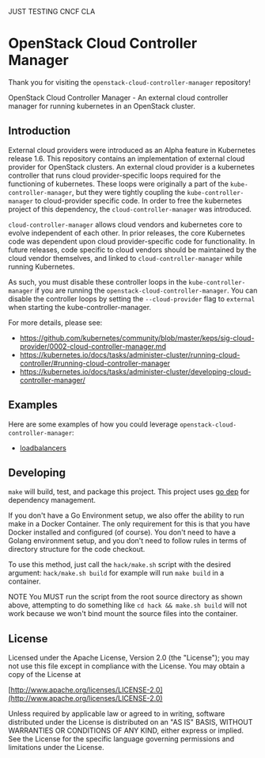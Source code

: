 JUST TESTING CNCF CLA


# OpenStack Cloud Controller Manager

Thank you for visiting the `openstack-cloud-controller-manager` repository!

OpenStack Cloud Controller Manager - An external cloud controller manager for running kubernetes
in an OpenStack cluster.

## Introduction

External cloud providers were introduced as an Alpha feature in Kubernetes release 1.6. This repository
contains an implementation of external cloud provider for OpenStack clusters. An external cloud provider
is a kubernetes controller that runs cloud provider-specific loops required for the functioning of
kubernetes. These loops were originally a part of the `kube-controller-manager`, but they were tightly
coupling the `kube-controller-manager` to cloud-provider specific code. In order to free the kubernetes
project of this dependency, the `cloud-controller-manager` was introduced.

`cloud-controller-manager` allows cloud vendors and kubernetes core to evolve independent of each other.
In prior releases, the core Kubernetes code was dependent upon cloud provider-specific code for functionality.
In future releases, code specific to cloud vendors should be maintained by the cloud vendor themselves, and
linked to `cloud-controller-manager` while running Kubernetes.

As such, you must disable these controller loops in the `kube-controller-manager` if you are running the
`openstack-cloud-controller-manager`. You can disable the controller loops by setting the `--cloud-provider`
flag to `external` when starting the kube-controller-manager.

For more details, please see:

- <https://github.com/kubernetes/community/blob/master/keps/sig-cloud-provider/0002-cloud-controller-manager.md>
- <https://kubernetes.io/docs/tasks/administer-cluster/running-cloud-controller/#running-cloud-controller-manager>
- <https://kubernetes.io/docs/tasks/administer-cluster/developing-cloud-controller-manager/>

## Examples

Here are some examples of how you could leverage `openstack-cloud-controller-manager`:

- [loadbalancers](examples/loadbalancers/)

## Developing

`make` will build, test, and package this project. This project uses [go dep](https://golang.github.io/dep/)
for dependency management.

If you don't have a Go Environment setup, we also offer the ability to run make
in a Docker Container.  The only requirement for this is that you have Docker
installed and configured (of course).  You don't need to have a Golang
environment setup, and you don't need to follow rules in terms of directory
structure for the code checkout.

To use this method, just call the `hack/make.sh` script with the desired argument:
    `hack/make.sh build`  for example will run `make build` in a container.

NOTE You MUST run the script from the root source directory as shown above,
attempting to do something like `cd hack && make.sh build` will not work
because we won't bind mount the source files into the container.

## License

Licensed under the Apache License, Version 2.0 (the "License");
you may not use this file except in compliance with the License.
You may obtain a copy of the License at

[http://www.apache.org/licenses/LICENSE-2.0](http://www.apache.org/licenses/LICENSE-2.0)

Unless required by applicable law or agreed to in writing, software
distributed under the License is distributed on an "AS IS" BASIS,
WITHOUT WARRANTIES OR CONDITIONS OF ANY KIND, either express or implied.
See the License for the specific language governing permissions and
limitations under the License.
